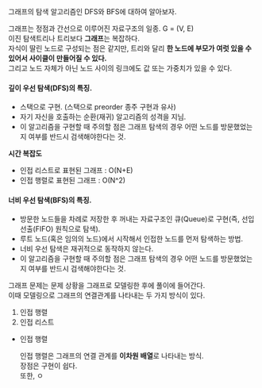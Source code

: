 그래프의 탐색 알고리즘인 DFS와 BFS에 대하여 알아보자.   
   
그래프는 정점과 간선으로 이루어진 자료구조의 일종. G = (V, E)   
이진 탐색트리나 트리보다 **그래프**는 복잡하다.   
자식이 딸린 노드로 구성되는 점은 같지만, 트리와 달리 **한 노드에 부모가 여럿 있을 수 있어서 사이클이 만들어질 수 있다.**   
그리고 노드 자체가 아닌 노드 사이의 링크에도 값 또는 가중치가 있을 수 있다.    
   
#### 깊이 우선 탐색(DFS)의 특징.   
  - 스택으로 구현. (스택으로 preorder 종주 구현과 유사)     
  - 자기 자신을 호출하는 순환(재귀) 알고리즘의 성격을 지님.   
  - 이 알고리즘을 구현할 때 주의할 점은 그래프 탐색의 경우 어떤 노드를 방문했었는지 여부를 반드시 검색해야한다는 것.
   
**시간 복잡도**   
  - 인접 리스트로 표현된 그래프 : O(N+E)   
  - 인접 행렬로 표현된 그래프 : O(N^2)   

#### 너비 우선 탐색(BFS)의 특징.   
  - 방문한 노드들을 차례로 저장한 후 꺼내는 자료구조인 큐(Queue)로 구현(즉, 선입선출(FIFO) 원칙으로 탐색).    
  - 루트 노드(혹은 임의의 노드)에서 시작해서 인접한 노드를 먼저 탐색하는 방법.   
  - 너비 우선 탐색은 재귀적으로 동작하지 않는다.   
  - 이 알고리즘을 구현할 때 주의할 점은 그래프 탐색의 경우 어떤 노드를 방문했었는지 여부를 반드시 검색해야한다는 것.    
      
     
      
그래프 문제는 문제 상황을 그래프로 모델링한 후에 풀이에 들어간다.     
이때 모델링으로 그래프의 연결관계를 나타내는 두 가지 방식이 있다.        
      
1. 인접 행렬       
2. 인접 리스트      

* 인접 행렬     
   
   인접 행렬은 그래프의 연결 관계를 **이차원 배열**로 나타내는 방식.     
   장점은 구현이 쉽다.    
   또한, ㅇ


